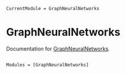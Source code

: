 ```@meta
CurrentModule = GraphNeuralNetworks
```

# GraphNeuralNetworks

Documentation for [GraphNeuralNetworks](https://github.com/CarloLucibello/GraphNeuralNetworks.jl).

```@index
```

```@autodocs
Modules = [GraphNeuralNetworks]
```
